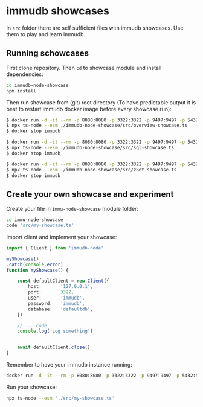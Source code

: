 
# immudb showcases

In `src` folder there are self sufficient files with immudb showcases.
Use them to play and learn immudb.


## Running schowcases

First clone repository. Then `cd` to showcase module and install dependencies:

```sh
cd immudb-node-showcase
npm install
```




Then run showcase from (git) root directory (To have predictable output it is
best to restart immudb docker image before every showcase run):

```sh
$ docker run -d -it --rm -p 8080:8080 -p 3322:3322 -p 9497:9497 -p 5432:5432 --name immudb codenotary/immudb:1.3.2
$ npx ts-node --esm ./immudb-node-showcase/src/overview-showcase.ts
$ docker stop immudb
```

```sh
$ docker run -d -it --rm -p 8080:8080 -p 3322:3322 -p 9497:9497 -p 5432:5432 --name immudb codenotary/immudb:1.3.2
$ npx ts-node --esm ./immudb-node-showcase/src/sql-showcase.ts
$ docker stop immudb
```

```sh
$ docker run -d -it --rm -p 8080:8080 -p 3322:3322 -p 9497:9497 -p 5432:5432 --name immudb codenotary/immudb:1.3.2
$ npx ts-node --esm ./immudb-node-showcase/src/zSet-showcase.ts
$ docker stop immudb
```



## Create your own showcase and experiment


Create your file in `immu-node-showcase` module folder:

```sh
cd immu-node-showcase
code 'src/my-showcase.ts'
```

Import client and implement your showcase:

```ts
import { Client } from 'immudb-node'

myShowcase()
.catch(console.error)
function myShowcase() {

    const defaultClient = new Client({
        host:       '127.0.0.1',
        port:       3322,
        user:       'immudb',
        password:   'immudb',
        database:   'defaultdb',
    })

    // ... code
    console.log('Log something')


    await defaultClient.close()
}
```

Remember to have your immudb instance running:

```sh
docker run -d -it --rm -p 8080:8080 -p 3322:3322 -p 9497:9497 -p 5432:5432 --name immudb codenotary/immudb:1.3.2
```


Run your showcase:

```sh
npx ts-node --esm './src/my-showcase.ts'
```
